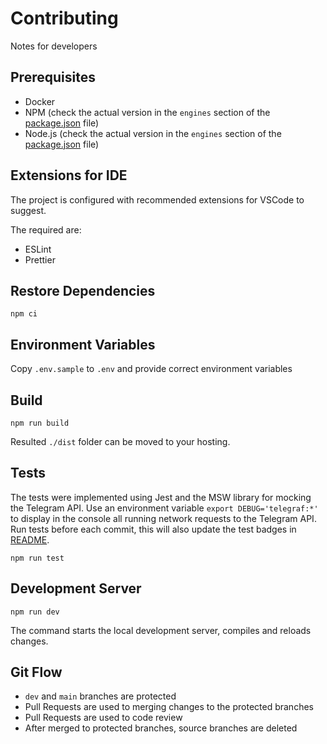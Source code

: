 # Contributing

Notes for developers

## Prerequisites

- Docker
- NPM (check the actual version in the `engines` section of the [package.json](./package.json) file)
- Node.js (check the actual version in the `engines` section of the [package.json](./package.json) file)

## Extensions for IDE

The project is configured with recommended extensions for VSCode to suggest.

The required are:

- ESLint
- Prettier

## Restore Dependencies

```text
npm ci
```

## Environment Variables

Copy `.env.sample` to `.env` and provide correct environment variables

## Build

```text
npm run build
```

Resulted `./dist` folder can be moved to your hosting.

## Tests

The tests were implemented using Jest and the MSW library for mocking the Telegram API. Use an environment variable
`export DEBUG='telegraf:*'` to display in the console all running network requests to the Telegram API. Run tests before each commit, this will also update the test badges in [README](./README.md#Test-Coverage).

```text
npm run test
```

## Development Server

```text
npm run dev
```

The command starts the local development server, compiles and reloads changes.

## Git Flow

- `dev` and `main` branches are protected
- Pull Requests are used to merging changes to the protected branches
- Pull Requests are used to code review
- After merged to protected branches, source branches are deleted
